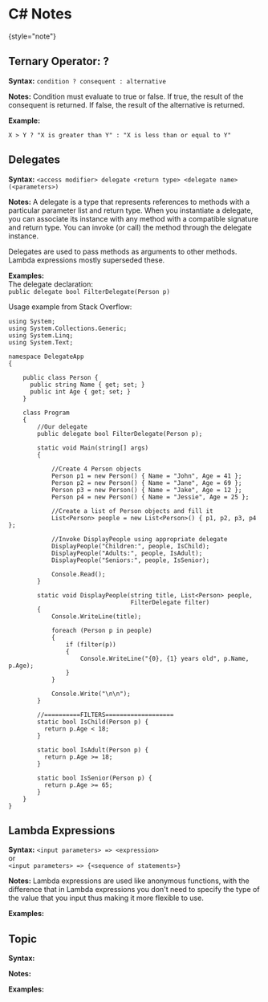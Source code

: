 # C# Notes

{style="note"}

## Ternary Operator: ?
**Syntax:** `condition ? consequent : alternative`

**Notes:** Condition must evaluate to true or false. If true, the result of the 
consequent is returned.  If false, the result of the alternative is returned.

**Example:**
```
X > Y ? "X is greater than Y" : "X is less than or equal to Y"
```

## Delegates
**Syntax:** `<access modifier> delegate <return type> <delegate name>(<parameters>)`

**Notes:**
A delegate is a type that represents references to methods with a particular 
parameter list and return type. When you instantiate a delegate, you can 
associate its instance with any method with a compatible signature and return 
type. You can invoke (or call) the method through the delegate instance.

Delegates are used to pass methods as arguments to other methods. Lambda 
expressions mostly superseded these.

**Examples:**  
The delegate declaration:  
`public delegate bool FilterDelegate(Person p)`

Usage example from Stack Overflow:  

    using System;
    using System.Collections.Generic;
    using System.Linq;
    using System.Text;
    
    namespace DelegateApp 
    {
    
        public class Person {
          public string Name { get; set; }
          public int Age { get; set; }
        }
    
        class Program 
        {
            //Our delegate
            public delegate bool FilterDelegate(Person p);
    
            static void Main(string[] args) 
            {
    
                //Create 4 Person objects
                Person p1 = new Person() { Name = "John", Age = 41 };
                Person p2 = new Person() { Name = "Jane", Age = 69 };
                Person p3 = new Person() { Name = "Jake", Age = 12 };
                Person p4 = new Person() { Name = "Jessie", Age = 25 };
        
                //Create a list of Person objects and fill it
                List<Person> people = new List<Person>() { p1, p2, p3, p4 };
        
                //Invoke DisplayPeople using appropriate delegate
                DisplayPeople("Children:", people, IsChild);
                DisplayPeople("Adults:", people, IsAdult);
                DisplayPeople("Seniors:", people, IsSenior);
        
                Console.Read();
            }
    
            static void DisplayPeople(string title, List<Person> people, 
                                      FilterDelegate filter) 
            {
                Console.WriteLine(title);
    
                foreach (Person p in people) 
                {
                    if (filter(p)) 
                    {
                        Console.WriteLine("{0}, {1} years old", p.Name, p.Age);
                    }
                }
    
                Console.Write("\n\n");
            }
    
            //==========FILTERS===================
            static bool IsChild(Person p) {
              return p.Age < 18;
            }
        
            static bool IsAdult(Person p) {
              return p.Age >= 18;
            }
        
            static bool IsSenior(Person p) {
              return p.Age >= 65;
            }
        }
    }

## Lambda Expressions
**Syntax:** 
`<input parameters> => <expression>`  
or  
`<input parameters> => {<sequence of statements>}`

**Notes:**
Lambda expressions are used like anonymous functions, with the difference that 
in Lambda expressions you don't need to specify the type of the value that you 
input thus making it more flexible to use.

**Examples:**

## Topic
**Syntax:**

**Notes:**

**Examples:** 